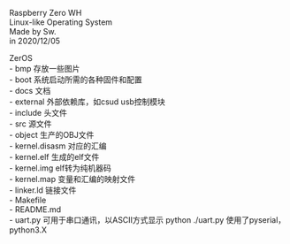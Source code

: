 Raspberry Zero WH  
Linux-like Operating System  
Made by Sw.  
in 2020/12/05  

ZerOS  
	- bmp 存放一些图片  
	- boot 系统启动所需的各种固件和配置  
	- docs 文档  
	- external 外部依赖库，如csud usb控制模块  
	- include 头文件  
	- src 源文件  
	- object 生产的OBJ文件  
	- kernel.disasm 对应的汇编  
	- kernel.elf 生成的elf文件  
	- kernel.img elf转为纯机器码  
	- kernel.map 变量和汇编的映射文件  
	- linker.ld 链接文件  
	- Makefile  
	- README.md  
	- uart.py 可用于串口通讯，以ASCII方式显示 python ./uart.py 使用了pyserial，python3.X  

	
	
	
